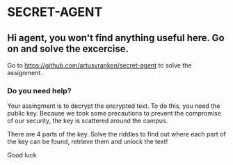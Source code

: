 # SECRET-AGENT

## Hi agent, you won't find anything useful here. Go on and solve the excercise.

Go to https://github.com/artusvranken/secret-agent to solve the assignment.

### Do you need help?
Your assingment is to decrypt the encrypted text. To do this, you need the public key.
Because we took some precautions to prevent the compromise of our security, the key is scattered around the campus. 

There are 4 parts of the key.
Solve the riddles to find out where each part of the key can be found, retrieve them and unlock the text!

Good luck
